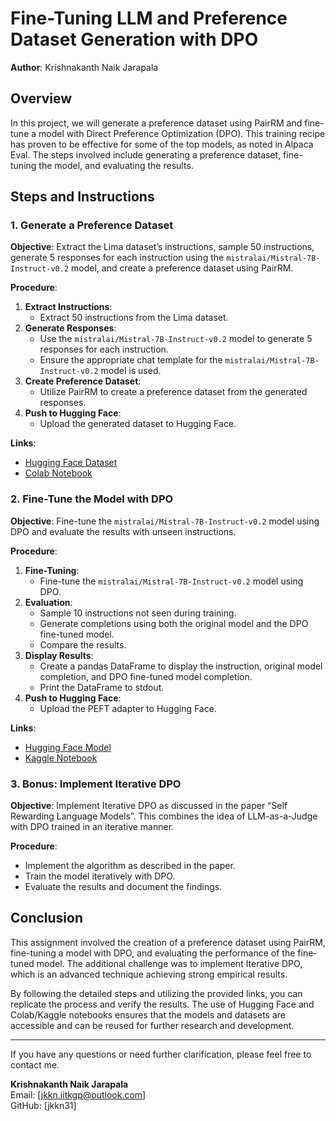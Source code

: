 # Fine-Tuning LLM and Preference Dataset Generation with DPO

**Author**: Krishnakanth Naik Jarapala  

## Overview

In this project, we will generate a preference dataset using PairRM and fine-tune a model with Direct Preference Optimization (DPO). This training recipe has proven to be effective for some of the top models, as noted in Alpaca Eval. The steps involved include generating a preference dataset, fine-tuning the model, and evaluating the results.

## Steps and Instructions

### 1. Generate a Preference Dataset

**Objective**: Extract the Lima dataset’s instructions, sample 50 instructions, generate 5 responses for each instruction using the `mistralai/Mistral-7B-Instruct-v0.2` model, and create a preference dataset using PairRM.

**Procedure**:
1. **Extract Instructions**:
    - Extract 50 instructions from the Lima dataset.
2. **Generate Responses**:
    - Use the `mistralai/Mistral-7B-Instruct-v0.2` model to generate 5 responses for each instruction.
    - Ensure the appropriate chat template for the `mistralai/Mistral-7B-Instruct-v0.2` model is used.
3. **Create Preference Dataset**:
    - Utilize PairRM to create a preference dataset from the generated responses.
4. **Push to Hugging Face**:
    - Upload the generated dataset to Hugging Face.

**Links**:
- [Hugging Face Dataset](https://huggingface.co/datasets/jkkn/Mistral-7B-Instruct-v2.0-Lima-PairRM-DPO-Dataset)
- [Colab Notebook](https://colab.research.google.com/drive/1fElMWhDq187Ud_9oPQ3vjKtN3CNeGbhs?usp=sharing)

### 2. Fine-Tune the Model with DPO

**Objective**: Fine-tune the `mistralai/Mistral-7B-Instruct-v0.2` model using DPO and evaluate the results with unseen instructions.

**Procedure**:
1. **Fine-Tuning**:
    - Fine-tune the `mistralai/Mistral-7B-Instruct-v0.2` model using DPO.
2. **Evaluation**:
    - Sample 10 instructions not seen during training.
    - Generate completions using both the original model and the DPO fine-tuned model.
    - Compare the results.
3. **Display Results**:
    - Create a pandas DataFrame to display the instruction, original model completion, and DPO fine-tuned model completion.
    - Print the DataFrame to stdout.
4. **Push to Hugging Face**:
    - Upload the PEFT adapter to Hugging Face.

**Links**:
- [Hugging Face Model](https://huggingface.co/jkkn/Mistral-7B-Instruct-DPO-lima-finetuned)
- [Kaggle Notebook](https://www.kaggle.com/code/krishnakanth7/assignment4-dpo-finetuning)

### 3. Bonus: Implement Iterative DPO

**Objective**: Implement Iterative DPO as discussed in the paper “Self Rewarding Language Models”. This combines the idea of LLM-as-a-Judge with DPO trained in an iterative manner.

**Procedure**:
- Implement the algorithm as described in the paper.
- Train the model iteratively with DPO.
- Evaluate the results and document the findings.

## Conclusion

This assignment involved the creation of a preference dataset using PairRM, fine-tuning a model with DPO, and evaluating the performance of the fine-tuned model. The additional challenge was to implement Iterative DPO, which is an advanced technique achieving strong empirical results.

By following the detailed steps and utilizing the provided links, you can replicate the process and verify the results. The use of Hugging Face and Colab/Kaggle notebooks ensures that the models and datasets are accessible and can be reused for further research and development.

---

If you have any questions or need further clarification, please feel free to contact me.

**Krishnakanth Naik Jarapala**  
Email: [jkkn.iitkgp@outlook.com]  
GitHub: [jkkn31]
